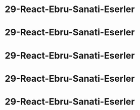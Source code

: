 # 29-React-Ebru-Sanati-Eserler
# 29-React-Ebru-Sanati-Eserler
# 29-React-Ebru-Sanati-Eserler
# 29-React-Ebru-Sanati-Eserler
# 29-React-Ebru-Sanati-Eserler

